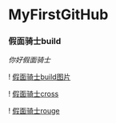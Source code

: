 # MyFirstGitHub

### 假面骑士build


*你好假面骑士*

! [假面骑士build图片](https://ss0.bdstatic.com/94oJfD_bAAcT8t7mm9GUKT-xh_/timg?image&quality=100&size=b4000_4000&sec=1600772077&di=6f4ebab42cf074a48523822db89b02b9&src=http://pic.wodingche.com/carimg/scesthcqx.jpeg)

! [ 假面骑士cross](https://timgsa.baidu.com/timg?image&quality=80&size=b9999_10000&sec=1600865436886&di=4371093a9302883555df622f51503f38&imgtype=0&src=http%3A%2F%2Fi0.hdslb.com%2Fbfs%2Fface%2F9943c9f4816853905833a6b464d9f33e1fc00ab7.jpg)

! [ 假面骑士rouge](https://ss1.bdstatic.com/70cFvXSh_Q1YnxGkpoWK1HF6hhy/it/u=3253535659,501386820&fm=26&gp=0.jpg)
